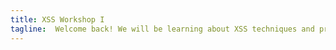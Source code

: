 ```yaml
---
title: XSS Workshop I
tagline:  Welcome back! We will be learning about XSS techniques and prevention. [XSS Playground 1 Files](https://drive.google.com/file/d/0B0y5wz99sziEb3ZZcWV5c1c2cUE/view?usp=sharing)
---
```

